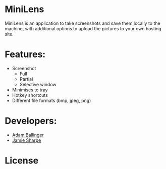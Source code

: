 # MiniLens

MiniLens is an application to take screenshots and save them locally to the
machine, with additional options to upload the pictures to your own hosting
site.

# Features:

* Screenshot
    * Full
    * Partial
    * Selective window
* Minimises to tray
* Hotkey shortcuts
* Different file formats (bmp, jpeg, png)

# Developers:

* [Adam Ballinger](https://github.com/AdamBallinger)
* [Jamie Sharpe](https://github.com/JamieSharpe)

# License

